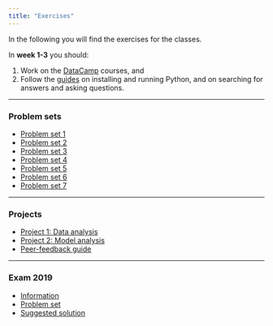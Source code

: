 ```yaml
---
title: "Exercises"
---
```


In the following you will find the exercises for the classes. 

In **week 1-3** you should:

1. Work on the [DataCamp](https://www.datacamp.com/home) courses, and 
2. Follow the [guides](/guides) on installing and running Python, and on searching for answers and asking questions.
___

### Problem sets

* [Problem set 1](/exercises/problem_set_1)
* [Problem set 2](/exercises/problem_set_2)
* [Problem set 3](/exercises/problem_set_3)
* [Problem set 4](/exercises/problem_set_4)
* [Problem set 5](/exercises/problem_set_5)
* [Problem set 6](/exercises/problem_set_6)
* [Problem set 7](/exercises/problem_set_7)
___

### Projects

* [Project 1: Data analysis](https://nbviewer.jupyter.org/github/NumEconCopenhagen/lectures-2019/blob/master/projects/DataProject.pdf)
* [Project 2: Model analysis](https://nbviewer.jupyter.org/github/NumEconCopenhagen/lectures-2019/blob/master/projects/ModelProject.pdf)
* [Peer-feedback guide](https://nbviewer.jupyter.org/github/NumEconCopenhagen/lectures-2019/blob/master/projects/PeerFeedbackGuide.pdf) 

___

### Exam 2019

* [Information](https://nbviewer.jupyter.org/github/NumEconCopenhagen/lectures-2019/blob/master/projects/ExamProject.pdf)
* [Problem set](/exercises/exam_2019)
* [Suggested solution](/exercises/solution_2019)
